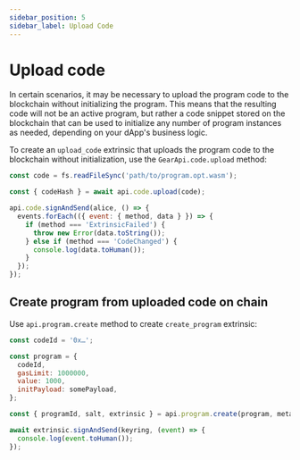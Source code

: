 ```yaml
---
sidebar_position: 5
sidebar_label: Upload Code
---
```


# Upload code

In certain scenarios, it may be necessary to upload the program code to the blockchain without initializing the program. This means that the resulting code will not be an active program, but rather a code snippet stored on the blockchain that can be used to initialize any number of program instances as needed, depending on your dApp's business logic.

To create an `upload_code` extrinsic that uploads the program code to the blockchain without initialization, use the `GearApi.code.upload` method:

```javascript
const code = fs.readFileSync('path/to/program.opt.wasm');

const { codeHash } = await api.code.upload(code);

api.code.signAndSend(alice, () => {
  events.forEach(({ event: { method, data } }) => {
    if (method === 'ExtrinsicFailed') {
      throw new Error(data.toString());
    } else if (method === 'CodeChanged') {
      console.log(data.toHuman());
    }
  });
});
```

## Create program from uploaded code on chain

Use `api.program.create` method to create `create_program` extrinsic:

```javascript
const codeId = '0x…';

const program = {
  codeId,
  gasLimit: 1000000,
  value: 1000,
  initPayload: somePayload,
};

const { programId, salt, extrinsic } = api.program.create(program, meta);

await extrinsic.signAndSend(keyring, (event) => {
  console.log(event.toHuman());
});
```
